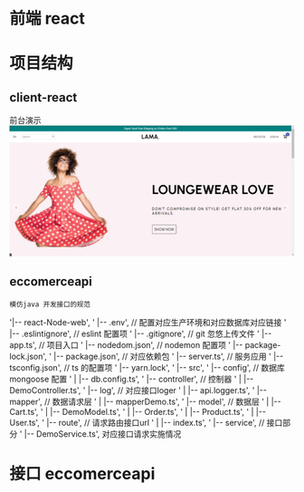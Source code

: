 #

#  前端 react 



# 项目结构
  ## client-react

  前台演示
![image](https://github.com/lifechat/react-Node-web/blob/main/client-react/img/1648566463.jpg)

  ## eccomerceapi
    模仿java 开发接口的规范 
  '|-- react-Node-web',
  '    |-- .env',    // 配置对应生产环境和对应数据库对应链接
  '    |-- .eslintignore', // eslint 配置项
  '    |-- .gitignore', // git 忽悠上传文件
  '    |-- app.ts', // 项目入口
  '    |-- nodedom.json', // nodemon 配置项 
  '    |-- package-lock.json', 
  '    |-- package.json', // 对应依赖包
  '    |-- server.ts', // 服务应用
  '    |-- tsconfig.json', // ts 的配置项
  '    |-- yarn.lock',
  '    |-- src',
  '        |-- config',   // 数据库 mongoose 配置
  '        |   |-- db.config.ts',
  '        |-- controller',  // 控制器
  '        |   |-- DemoController.ts',
  '        |-- log',  // 对应接口loger
  '        |   |-- api.logger.ts',
  '        |-- mapper',  // 数据请求层
  '        |   |-- mapperDemo.ts',
  '        |-- model',  // 数据层
  '        |   |-- Cart.ts',
  '        |   |-- DemoModel.ts',
  '        |   |-- Order.ts',
  '        |   |-- Product.ts',
  '        |   |-- User.ts',
  '        |-- route',  // 请求路由接口url
  '        |   |-- index.ts',
  '        |-- service',  // 接口部分
  '            |-- DemoService.ts',
 对应接口请求实施情况
![]()
#  接口 eccomerceapi  
